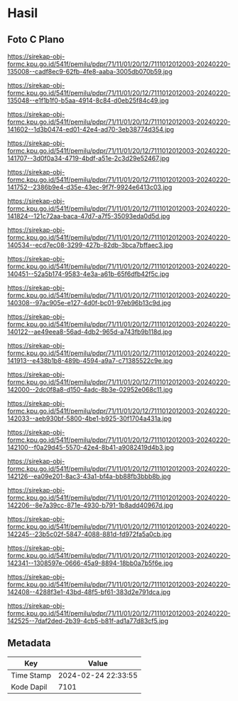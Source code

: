 # Hasil

## Foto C Plano

https://sirekap-obj-formc.kpu.go.id/541f/pemilu/pdpr/71/11/01/20/12/7111012012003-20240220-135008--cadf8ec9-62fb-4fe8-aaba-3005db070b59.jpg

https://sirekap-obj-formc.kpu.go.id/541f/pemilu/pdpr/71/11/01/20/12/7111012012003-20240220-135048--e1f1b1f0-b5aa-4914-8c84-d0eb25f84c49.jpg

https://sirekap-obj-formc.kpu.go.id/541f/pemilu/pdpr/71/11/01/20/12/7111012012003-20240220-141602--1d3b0474-ed01-42e4-ad70-3eb38774d354.jpg

https://sirekap-obj-formc.kpu.go.id/541f/pemilu/pdpr/71/11/01/20/12/7111012012003-20240220-141707--3d0f0a34-4719-4bdf-a51e-2c3d29e52467.jpg

https://sirekap-obj-formc.kpu.go.id/541f/pemilu/pdpr/71/11/01/20/12/7111012012003-20240220-141752--2386b9e4-d35e-43ec-9f7f-9924e6413c03.jpg

https://sirekap-obj-formc.kpu.go.id/541f/pemilu/pdpr/71/11/01/20/12/7111012012003-20240220-141824--121c72aa-baca-47d7-a7f5-35093eda0d5d.jpg

https://sirekap-obj-formc.kpu.go.id/541f/pemilu/pdpr/71/11/01/20/12/7111012012003-20240220-140534--ecd7ec08-3299-427b-82db-3bca7bffaec3.jpg

https://sirekap-obj-formc.kpu.go.id/541f/pemilu/pdpr/71/11/01/20/12/7111012012003-20240220-140451--52a5b174-9583-4e3a-a61b-65f6dfb42f5c.jpg

https://sirekap-obj-formc.kpu.go.id/541f/pemilu/pdpr/71/11/01/20/12/7111012012003-20240220-140308--97ac905e-e127-4d0f-bc01-97eb96b13c9d.jpg

https://sirekap-obj-formc.kpu.go.id/541f/pemilu/pdpr/71/11/01/20/12/7111012012003-20240220-140122--ae49eea8-56ad-4db2-965d-a743fb9b118d.jpg

https://sirekap-obj-formc.kpu.go.id/541f/pemilu/pdpr/71/11/01/20/12/7111012012003-20240220-141913--e438b1b8-489b-4594-a9a7-c71385522c9e.jpg

https://sirekap-obj-formc.kpu.go.id/541f/pemilu/pdpr/71/11/01/20/12/7111012012003-20240220-142000--2dc0f8a8-d150-4adc-8b3e-02952e068c11.jpg

https://sirekap-obj-formc.kpu.go.id/541f/pemilu/pdpr/71/11/01/20/12/7111012012003-20240220-142033--aeb930bf-5800-4be1-b925-30f1704a431a.jpg

https://sirekap-obj-formc.kpu.go.id/541f/pemilu/pdpr/71/11/01/20/12/7111012012003-20240220-142100--f0a29d45-5570-42e4-8b41-a9082419d4b3.jpg

https://sirekap-obj-formc.kpu.go.id/541f/pemilu/pdpr/71/11/01/20/12/7111012012003-20240220-142126--ea09e201-8ac3-43a1-bf4a-bb88fb3bbb8b.jpg

https://sirekap-obj-formc.kpu.go.id/541f/pemilu/pdpr/71/11/01/20/12/7111012012003-20240220-142206--8e7a39cc-871e-4930-b791-1b8add40967d.jpg

https://sirekap-obj-formc.kpu.go.id/541f/pemilu/pdpr/71/11/01/20/12/7111012012003-20240220-142245--23b5c02f-5847-4088-881d-fd972fa5a0cb.jpg

https://sirekap-obj-formc.kpu.go.id/541f/pemilu/pdpr/71/11/01/20/12/7111012012003-20240220-142341--1308597e-0666-45a9-8894-18bb0a7b5f6e.jpg

https://sirekap-obj-formc.kpu.go.id/541f/pemilu/pdpr/71/11/01/20/12/7111012012003-20240220-142408--4288f3e1-43bd-48f5-bf61-383d2e791dca.jpg

https://sirekap-obj-formc.kpu.go.id/541f/pemilu/pdpr/71/11/01/20/12/7111012012003-20240220-142525--7daf2ded-2b39-4cb5-b81f-ad1a77d83cf5.jpg


## Metadata

| Key        | Value               |
| ---------- | ------------------- |
| Time Stamp | 2024-02-24 22:33:55 |
| Kode Dapil | 7101                |




